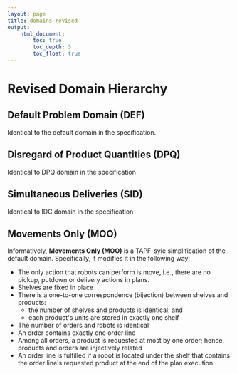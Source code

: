 ```yaml
---
layout: page
title: domains revised
output:
    html_document:
        toc: true
        toc_depth: 3
        toc_float: true
---
```


# Revised Domain Hierarchy


## Default Problem Domain (DEF)

Identical to the default domain in the specification.

## Disregard of Product Quantities (DPQ)

Identical to DPQ domain in the specification

## Simultaneous Deliveries (SID)

Identical to IDC domain in the specification

## Movements Only (MOO)

Informatively, **Movements Only (MOO)** is a TAPF-syle simplification of the default domain. Specifically, it modifies
it in the following way:

-   The only action that robots can perform is move, i.e., there are no pickup, putdown or delivery
    actions in plans.
-   Shelves are fixed in place
-   There is a one-to-one correspondence (bijection) between shelves and products:
    - the number of shelves and products is identical; and
    - each product's units are stored in exactly one shelf
-   The number of orders and robots is identical
-   An order contains exactly one order line
-   Among all orders, a product is requested at most by one order; hence, products and orders are injectively related
-   An order line is fulfilled if a robot is located under the shelf that contains the order
    line's requested product at the end of the plan execution
